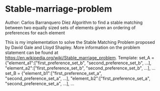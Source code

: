 # Stable-marriage-problem
Author: Carlos Barranquero Díez
Algorithm to find a stable matching between two equally sized sets of elements given an ordering of preferences for each element

This is my implementation to solve the Stable Matching Problem proposed by David Gale and Lloyd Shapley. 
More information on the problem statement can be found at https://en.wikipedia.org/wiki/Stable_marriage_problem.
Template: 
set_A = {"element_a1":["first_preference_set_b", "second_preference_set_b", ...],
         "element_a2":["first_preference_set_b", "second_preference_set_b", ...],
          ...
set_B = {"element_b1":["first_preference_set_a", "second_preference_set_a", ...],
         "element_b2":["first_preference_set_a", "second_preference_set_a", ...],
          ...


